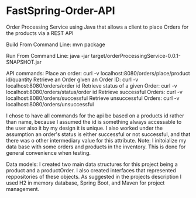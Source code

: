 # FastSpring-Order-API
Order Processing Service using Java that allows a client to place Orders for the products via a REST API

Build From Command Line:
mvn package

Run From Command Line:
java -jar target/orderProcessingService-0.0.1-SNAPSHOT.jar

API commands:
Place an order: curl -v localhost:8080/orders/place/product id/quantity
Retrieve an Order given an Order ID: curl -v localhost:8080/orders/order id
Retrieve status of a given Order: curl -v localhost:8080/orders/status/order id
Retrieve successful Orders: curl -v localhost:8080/orders/successful
Retrieve unsuccessful Orders: curl -v localhost:8080/orders/unsuccessful

I chose to have all commands for the api be based on a products id rather than name, because I assumed the id is something always accessable to the user also it by my design it is unique. I also worked under the assumption an order's status is either successful or not successful, and that there was o other intermediary value for this attribute.
Note: I initoialize my data base with some orders and products in the inventory. This is done for general convenience when testing.

Data models:
I created two main data structures for this project being a product and a productOrder. I also created interfaces that represented reppositories of these objects.
As suggested in the projects description I used H2 in memory database, Spring Boot, and Maven for project management.
